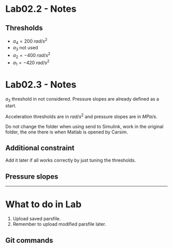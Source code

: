 # Lab02.2 - Notes

## Thresholds

- $a_4 = 200 \; rad/s^2$
- $a_3$ not used
- $a_2 = -400 \; rad/s^2$
- $a_1 = -420 \; rad/s^2$

# Lab02.3 - Notes

$a_3$ threshold in not considered.
Pressure slopes are already defined as a start.

Acceleration thresholds are in $rad/s^2$ and pressure slopes are in $MPa/s$.

Do not change the folder when using send to Simulink, work in the original folder, the one there is when Matlab is opened by Carsim.

## Additional constraint
Add it later if all works correctly by just tuning the thresholds.



## Pressure slopes

---

# What to do in Lab
1. Upload saved parsfile.
2. Remember to upload modified parsfile later.
## Git commands


